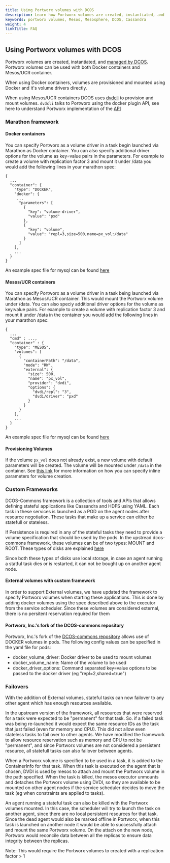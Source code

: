 ```yaml
---
title: Using Portworx volumes with DCOS
description: Learn how Portworx volumes are created, instantiated, and managed by DCOS.  Try Portworx on DC/OS today!
keywords: portworx volumes, Mesos, Mesosphere, DCOS, Cassandra
weight: 4
linkTitle: FAQ
---
```


## Using Portworx volumes with DCOS

Portworx volumes are created, instantiated, and [managed by DCOS](http://mesos.apache.org/documentation/latest/isolators/docker-volume/). Portworx volumes can be used with both Docker containers and Mesos/UCR container.

When using Docker containers, volumes are provisioned and mounted using Docker and it's volume drivers directly.

When using Mesos/UCR containers DCOS uses [dvdcli]( https://github.com/codedellemc/dvdcli) to provision and mount volumes. `dvdcli` talks to Portworx using the docker plugin API, see here to understand Portworx implementation of the
[API](/install-with-other/docker/how-to/volume-plugin)

### Marathon framework

#### Docker containers
You can specify Portworx as a volume driver in a task begin launched via Marathon as Docker container.
You can also specify additional driver options for the volume as key=value pairs in the parameters. For example to create a volume with replication factor 3 and mount it under /data you would add the following lines in your marathon spec:

```text
{
  ...
  "container": {
    "type": "DOCKER",
    "docker": {
     ...
      "parameters": [
        {
          "key": "volume-driver",
          "value": "pxd"
        },
        {
          "key": "volume",
          "value": "repl=3,size=500,name=px_vol:/data"
        }
      ]
    ],
    ...
  }
}
```

An example spec file for mysql can be found [here](/samples/dcos/mysql_marathon.json)

#### Mesos/UCR containers

You can specify Portworx as a volume driver in a task being launched via Marathon as Mesos/UCR container. This would mount the Portworx volume under /data.
You can also speciy additional driver options for the volume as key:value pairs. For example to create a volume with replication factor 3 and mount it under /data in the container you would add the following lines in your marathon spec:

```text
{
  ...
  "cmd" : ...,
  "container" : {
    "type": "MESOS",
    "volumes": [
      {
        "containerPath": "/data",
        "mode": "RW",
        "external": {
          "size": 500,
          "name": "px_vol",
          "provider": "dvdi",
          "options": {
            "dvdi/repl": "3",
            "dvdi/driver": "pxd"
          }
        }
      }
    ],
    ...
  }
}
```

An example spec file for mysql can be found [here](/samples/dcos/mysql_marathon_ucr.json)

#### Provisioning Volumes

If the volume `px_vol` does not already exist, a new volume with default parameters will be created. The volume will be mounted under `/data` in the container. See [this link](/install-with-other/dcos/operate-and-maintain/inline) for more information on how you can specify inline parameters for volume creation.

### Custom Frameworks

DCOS-Commons framework is a collection of tools and APIs that allows defining stateful applications like Cassandra and HDFS using YAML. Each task in these services is launched as a POD on the agent nodes after resource negotiation. These tasks that make up a service can either be statefull or stateless.

If Persistence is required in any of the stateful tasks they need to provide a volume specification that should be used by the pods. In the upstread dcos-commons framework, these volumes can be of two types: MOUNT and ROOT. These types of disks are explained [here](http://mesos.apache.org/documentation/latest/multiple-disk)

Since both these types of disks use local storage, in case an agent running a statful task dies or is restarted, it can not be bought up on another agent node.

#### External volumes with custom framework

In order to support External volumes, we have updated the framework to specify Portworx volumes when starting these applications.
This is done by adding docker volumes using the spec described above to the executor from the service scheduler. Since these volumes are considered external, there is no persitent reservation required for them

#### Portworx, Inc.'s fork of the DCOS-commons repository

Portworx, Inc.'s fork of the [DCOS-commons repository](https://github.com/portworx/dcos-commons) allows use of DOCKER volumes in pods.
The following config values can be specified in the yaml file for pods:
  - docker_volume_driver: Docker driver to be used to mount volumes
  - docker_volume_name: Name of the volume to be used
  - docker_driver_options: Command separated key=value options to be passed to the docker driver (eg "repl=2,shared=true")

### Failovers

With the addition of External volumes, stateful tasks can now failover to any other agent which has enough resources available.

In the upstream version of the framework, all resources that were reserved for a task were expected to be "permanent" for that task. So. if a failed task was being re-launched it would expect the same resource IDs as the task that just failed (even for memory and CPU). This did not allow even stateless tasks to fail over to other agents. We have modified the framework to allow resource reservation such as memory and CPU to not be "permanent", and since Portworx volumes are not considered a persistent resource, all statefull tasks can also failover between agents.

When a Portworx volume is specified to be used in a task, it is added to the ContainerInfo for that task. When this task is executed on the agent that is chosen, DVDI is used by mesos to attach and mount the Portworx volume in the path specified. When the task is killed, the mesos executor unmounts and detaches the Portworx volume using DVDI, so they are available to be
mounted on other agent nodes if the service scheduler decides to move the task (eg when constraints are applied to tasks).

An agent running a stateful task can also be killed with the Portworx volumes mounted. In this case, the scheduler will try to launch the task on another agent, since there are no local persistent resources for that task. Since the dead agent would also be marked offline in Portworx, when this task is launched on another node it would be able to successfully attach and mount the same Portworx volume. On the attach on the new node, Portworx would reconcile data between all the replicas to ensure data integrity between the replicas.

Note: This would require the Portworx volumes to created with a replication factor > 1
